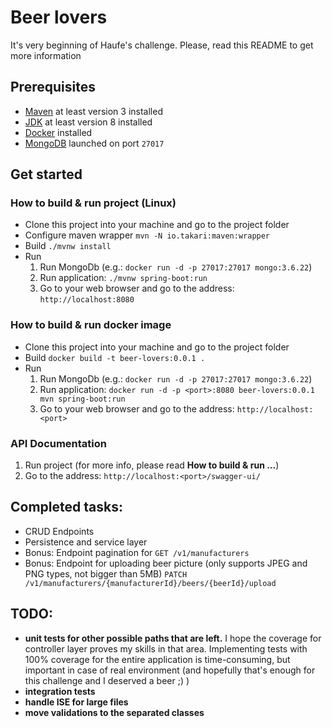 # Beer lovers
It's very beginning of Haufe's challenge. Please, read this README to get more information

## Prerequisites
- [Maven](https://maven.apache.org/) at least version 3 installed
- [JDK](https://www.oracle.com/java/technologies/javase-downloads.html) at least version 8 installed
- [Docker](https://docs.docker.com/engine/install/) installed
- [MongoDB](https://www.mongodb.com/) launched on port `27017`

## Get started
### How to build & run project (Linux)
- Clone this project into your machine and go to the project folder
- Configure maven wrapper `mvn -N io.takari:maven:wrapper`
- Build `./mvnw install`
- Run
    1. Run MongoDb (e.g.: `docker run -d -p 27017:27017 mongo:3.6.22`)
    2. Run application: `./mvnw spring-boot:run`
    3. Go to your web browser and go to the address: `http://localhost:8080`

### How to build & run docker image
- Clone this project into your machine and go to the project folder
- Build `docker build -t beer-lovers:0.0.1 .`
- Run
    1. Run MongoDb (e.g.: `docker run -d -p 27017:27017 mongo:3.6.22`)
    2. Run application: `docker run -d -p <port>:8080 beer-lovers:0.0.1 mvn spring-boot:run`
    3. Go to your web browser and go to the address: `http://localhost:<port>`
    
### API Documentation
1. Run project (for more info, please read **How to build & run ...**)
2. Go to the address: `http://localhost:<port>/swagger-ui/`

## Completed tasks:
- CRUD Endpoints
- Persistence and service layer
- Bonus: Endpoint pagination for `GET /v1/manufacturers`
- Bonus: Endpoint for uploading beer picture (only supports JPEG and PNG types, not bigger than 5MB) `PATCH /v1/manufacturers/{manufacturerId}/beers/{beerId}/upload`

## TODO:
- **unit tests for other possible paths that are left.** I hope the coverage for controller layer proves my skills in that area. Implementing tests with 100% coverage for the entire application is time-consuming, but important in case of real environment (and hopefully that's enough for this challenge and I deserved a beer ;) )
- **integration tests**
- **handle ISE for large files**
- **move validations to the separated classes**